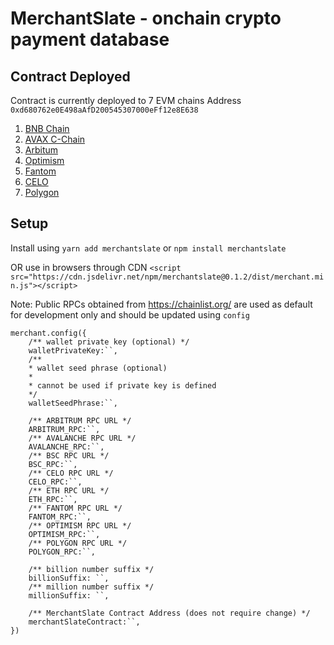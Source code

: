 # MerchantSlate - onchain crypto payment database

## Contract Deployed
Contract is currently deployed to 7 EVM chains
Address `0xd680762e0E498aAfD200545307000eFf12e8E638`
1. [BNB Chain](https://bscscan.com/address/0xd680762e0E498aAfD200545307000eFf12e8E638#code)
2. [AVAX C-Chain](https://snowscan.xyz/address/0xd680762e0e498aafd200545307000eff12e8e638#code)
3. [Arbitum](https://arbiscan.io/address/0xd680762e0E498aAfD200545307000eFf12e8E638#code)
4. [Optimism](https://optimistic.etherscan.io/address/0xd680762e0E498aAfD200545307000eFf12e8E638#code)
5. [Fantom](https://ftmscan.com/address/0xd680762e0E498aAfD200545307000eFf12e8E638#code)
6. [CELO](https://celoscan.io/address/0xd680762e0E498aAfD200545307000eFf12e8E638#code)
7. [Polygon](https://www.oklink.com/polygon/address/0xd680762e0e498aafd200545307000eff12e8e638/contract)

## Setup
Install using `yarn add merchantslate` or `npm install merchantslate` 

OR use in browsers through CDN
`<script src="https://cdn.jsdelivr.net/npm/merchantslate@0.1.2/dist/merchant.min.js"></script>`

Note: Public RPCs obtained from https://chainlist.org/ are used as default for development only and should be updated using `config`

```
merchant.config({
    /** wallet private key (optional) */
    walletPrivateKey:``,
    /**
    * wallet seed phrase (optional)
    * 
    * cannot be used if private key is defined
    */
    walletSeedPhrase:``,

    /** ARBITRUM RPC URL */
    ARBITRUM_RPC:``,
    /** AVALANCHE RPC URL */
    AVALANCHE_RPC:``,
    /** BSC RPC URL */
    BSC_RPC:``,
    /** CELO RPC URL */
    CELO_RPC:``,
    /** ETH RPC URL */
    ETH_RPC:``,
    /** FANTOM RPC URL */
    FANTOM_RPC:``,
    /** OPTIMISM RPC URL */
    OPTIMISM_RPC:``,
    /** POLYGON RPC URL */
    POLYGON_RPC:``,

    /** billion number suffix */
    billionSuffix: ``,
    /** million number suffix */
    millionSuffix: ``,

    /** MerchantSlate Contract Address (does not require change) */
    merchantSlateContract:``,
})
```